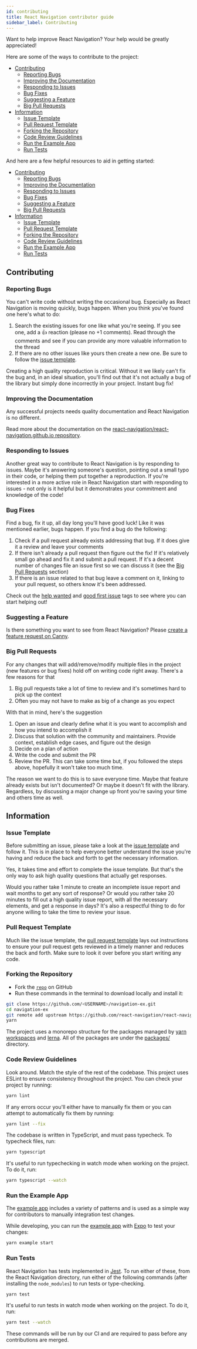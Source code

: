 ```yaml
---
id: contributing
title: React Navigation contributor guide
sidebar_label: Contributing
---
```


Want to help improve React Navigation? Your help would be greatly appreciated!

Here are some of the ways to contribute to the project:

- [Contributing](#contributing)
  - [Reporting Bugs](#reporting-bugs)
  - [Improving the Documentation](#improving-the-documentation)
  - [Responding to Issues](#responding-to-issues)
  - [Bug Fixes](#bug-fixes)
  - [Suggesting a Feature](#suggesting-a-feature)
  - [Big Pull Requests](#big-pull-requests)
- [Information](#information)
  - [Issue Template](#issue-template)
  - [Pull Request Template](#pull-request-template)
  - [Forking the Repository](#forking-the-repository)
  - [Code Review Guidelines](#code-review-guidelines)
  - [Run the Example App](#run-the-example-app)
  - [Run Tests](#run-tests)

And here are a few helpful resources to aid in getting started:

- [Contributing](#contributing)
  - [Reporting Bugs](#reporting-bugs)
  - [Improving the Documentation](#improving-the-documentation)
  - [Responding to Issues](#responding-to-issues)
  - [Bug Fixes](#bug-fixes)
  - [Suggesting a Feature](#suggesting-a-feature)
  - [Big Pull Requests](#big-pull-requests)
- [Information](#information)
  - [Issue Template](#issue-template)
  - [Pull Request Template](#pull-request-template)
  - [Forking the Repository](#forking-the-repository)
  - [Code Review Guidelines](#code-review-guidelines)
  - [Run the Example App](#run-the-example-app)
  - [Run Tests](#run-tests)

## Contributing

### Reporting Bugs

You can't write code without writing the occasional bug. Especially as React Navigation is moving quickly, bugs happen. When you think you've found one here's what to do:

1. Search the existing issues for one like what you're seeing. If you see one, add a 👍 reaction (please no +1 comments). Read through the comments and see if you can provide any more valuable information to the thread
2. If there are no other issues like yours then create a new one. Be sure to follow the [issue template](https://github.com/react-navigation/react-navigation/blob/6.x/.github/ISSUE_TEMPLATE/bug-report.yml).

Creating a high quality reproduction is critical. Without it we likely can't fix the bug and, in an ideal situation, you'll find out that it's not actually a bug of the library but simply done incorrectly in your project. Instant bug fix!

### Improving the Documentation

Any successful projects needs quality documentation and React Navigation is no different.

Read more about the documentation on the [react-navigation/react-navigation.github.io repository](https://github.com/react-navigation/react-navigation.github.io).

### Responding to Issues

Another great way to contribute to React Navigation is by responding to issues. Maybe it's answering someone's question, pointing out a small typo in their code, or helping them put together a reproduction. If you're interested in a more active role in React Navigation start with responding to issues - not only is it helpful but it demonstrates your commitment and knowledge of the code!

### Bug Fixes

Find a bug, fix it up, all day long you'll have good luck! Like it was mentioned earlier, bugs happen. If you find a bug do the following:

1. Check if a pull request already exists addressing that bug. If it does give it a review and leave your comments
2. If there isn't already a pull request then figure out the fix! If it's relatively small go ahead and fix it and submit a pull request. If it's a decent number of changes file an issue first so we can discuss it (see the [Big Pull Requests](#big-pull-requests) section)
3. If there is an issue related to that bug leave a comment on it, linking to your pull request, so others know it's been addressed.

Check out the [help wanted](https://github.com/react-navigation/react-navigation/issues?q=is%3Aissue+is%3Aopen+label%3A%22help+wanted%22) and [good first issue](https://github.com/react-navigation/react-navigation/issues?q=is%3Aissue+is%3Aopen+label%3A%22good+first+issue%22) tags to see where you can start helping out!

### Suggesting a Feature

Is there something you want to see from React Navigation? Please [create a feature request on Canny](https://react-navigation.canny.io/feature-requests).

### Big Pull Requests

For any changes that will add/remove/modify multiple files in the project (new features or bug fixes) hold off on writing code right away. There's a few reasons for that

1. Big pull requests take a lot of time to review and it's sometimes hard to pick up the context
2. Often you may not have to make as big of a change as you expect

With that in mind, here's the suggestion

1. Open an issue and clearly define what it is you want to accomplish and how you intend to accomplish it
2. Discuss that solution with the community and maintainers. Provide context, establish edge cases, and figure out the design
3. Decide on a plan of action
4. Write the code and submit the PR
5. Review the PR. This can take some time but, if you followed the steps above, hopefully it won't take too much time.

The reason we want to do this is to save everyone time. Maybe that feature already exists but isn't documented? Or maybe it doesn't fit with the library. Regardless, by discussing a major change up front you're saving your time and others time as well.

## Information

### Issue Template

Before submitting an issue, please take a look at the [issue template](https://github.com/react-navigation/react-navigation/blob/6.x/.github/ISSUE_TEMPLATE/bug-report.yml) and follow it. This is in place to help everyone better understand the issue you're having and reduce the back and forth to get the necessary information.

Yes, it takes time and effort to complete the issue template. But that's the only way to ask high quality questions that actually get responses.

Would you rather take 1 minute to create an incomplete issue report and wait months to get any sort of response? Or would you rather take 20 minutes to fill out a high quality issue report, with all the necessary elements, and get a response in days? It's also a respectful thing to do for anyone willing to take the time to review your issue.

### Pull Request Template

Much like the issue template, the [pull request template](https://github.com/react-navigation/react-navigation/blob/6.x/.github/PULL_REQUEST_TEMPLATE.md) lays out instructions to ensure your pull request gets reviewed in a timely manner and reduces the back and forth. Make sure to look it over before you start writing any code.

### Forking the Repository

- Fork the [`repo`](https://github.com/react-navigation/react-navigation) on GitHub
- Run these commands in the terminal to download locally and install it:

```bash
git clone https://github.com/<USERNAME>/navigation-ex.git
cd navigation-ex
git remote add upstream https://github.com/react-navigation/react-navigation.git
yarn
```

The project uses a monorepo structure for the packages managed by [yarn workspaces](https://yarnpkg.com/lang/en/docs/workspaces/) and [lerna](https://lerna.js.org). All of the packages are under the [packages/](https://github.com/react-navigation/react-navigation/tree/main/packages) directory.

### Code Review Guidelines

Look around. Match the style of the rest of the codebase. This project uses ESLint to ensure consistency throughout the project. You can check your project by running:

```bash
yarn lint
```

If any errors occur you'll either have to manually fix them or you can attempt to automatically fix them by running:

```bash
yarn lint --fix
```

The codebase is written in TypeScript, and must pass typecheck. To typecheck files, run:

```bash
yarn typescript
```

It's useful to run typechecking in watch mode when working on the project. To do it, run:

```bash
yarn typescript --watch
```

### Run the Example App

The [example app](https://github.com/react-navigation/react-navigation/tree/main/packages/example) includes a variety of patterns and is used as a simple way for contributors to manually integration test changes.

While developing, you can run the [example app](https://github.com/react-navigation/react-navigation/tree/main/example) with [Expo](https://expo.io/) to test your changes:

```bash
yarn example start
```

### Run Tests

React Navigation has tests implemented in [Jest](https://facebook.github.io/jest/). To run either of these, from the React Navigation directory, run either of the following commands (after installing the `node_modules`) to run tests or type-checking.

```bash
yarn test
```

It's useful to run tests in watch mode when working on the project. To do it, run:

```bash
yarn test --watch
```

These commands will be run by our CI and are required to pass before any contributions are merged.
